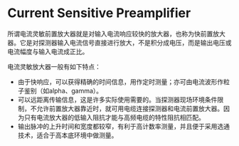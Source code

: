 <!-- CurrentSensitivePreamplifier.md --- 
;; 
;; Description: 
;; Author: Hongyi Wu(吴鸿毅)
;; Email: wuhongyi@qq.com 
;; Created: 三 5月 31 20:40:39 2017 (+0800)
;; Last-Updated: 三 5月 31 20:50:05 2017 (+0800)
;;           By: Hongyi Wu(吴鸿毅)
;;     Update #: 2
;; URL: http://wuhongyi.cn -->

# Current Sensitive Preamplifier

所谓电流灵敏前置放大器就是对输入电流响应较快的放大器，也称为快前置放大器。它是对探测器输入电流信号直接进行放大，不是积分成电压，而是输出电压或电流幅度与输入电流成正比。

电流灵敏放大器一般有如下特点：
- 由于快响应，可以获得精确的时间信息，用作定时测量；亦可由电流波形作粒子鉴别（如alpha、gamma）。
- 可以远距离传输信息，这是许多实际使用需要的。当探测器现场环境条件限制，不允许前置放大器靠近时，就可用电缆连接探测器和电流前置放大器。因为只有电流放大器的低输入阻抗才能与高频电缆的特性阻抗相匹配。
- 输出脉冲的上升时间和宽度都较窄，有利于高计数率测量，并且便于采用选通技术，适合于高本底环境中做测量。





<!-- CurrentSensitivePreamplifier.md ends here -->
